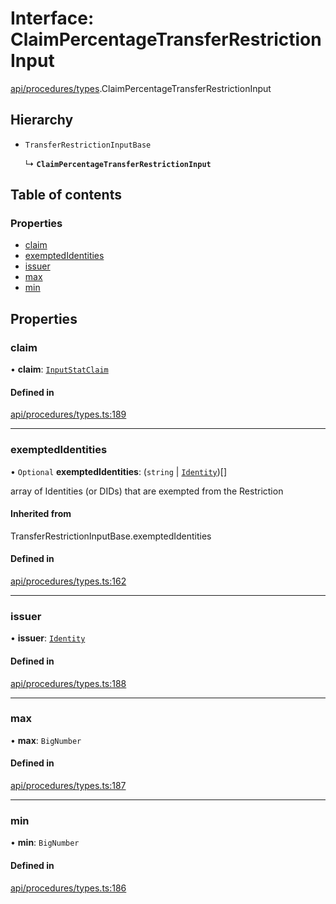 # Interface: ClaimPercentageTransferRestrictionInput

[api/procedures/types](../wiki/api.procedures.types).ClaimPercentageTransferRestrictionInput

## Hierarchy

- `TransferRestrictionInputBase`

  ↳ **`ClaimPercentageTransferRestrictionInput`**

## Table of contents

### Properties

- [claim](../wiki/api.procedures.types.ClaimPercentageTransferRestrictionInput#claim)
- [exemptedIdentities](../wiki/api.procedures.types.ClaimPercentageTransferRestrictionInput#exemptedidentities)
- [issuer](../wiki/api.procedures.types.ClaimPercentageTransferRestrictionInput#issuer)
- [max](../wiki/api.procedures.types.ClaimPercentageTransferRestrictionInput#max)
- [min](../wiki/api.procedures.types.ClaimPercentageTransferRestrictionInput#min)

## Properties

### claim

• **claim**: [`InputStatClaim`](../wiki/types#inputstatclaim)

#### Defined in

[api/procedures/types.ts:189](https://github.com/PolymeshAssociation/polymesh-sdk/blob/95e180d2/src/api/procedures/types.ts#L189)

___

### exemptedIdentities

• `Optional` **exemptedIdentities**: (`string` \| [`Identity`](../wiki/api.entities.Identity.Identity))[]

array of Identities (or DIDs) that are exempted from the Restriction

#### Inherited from

TransferRestrictionInputBase.exemptedIdentities

#### Defined in

[api/procedures/types.ts:162](https://github.com/PolymeshAssociation/polymesh-sdk/blob/95e180d2/src/api/procedures/types.ts#L162)

___

### issuer

• **issuer**: [`Identity`](../wiki/api.entities.Identity.Identity)

#### Defined in

[api/procedures/types.ts:188](https://github.com/PolymeshAssociation/polymesh-sdk/blob/95e180d2/src/api/procedures/types.ts#L188)

___

### max

• **max**: `BigNumber`

#### Defined in

[api/procedures/types.ts:187](https://github.com/PolymeshAssociation/polymesh-sdk/blob/95e180d2/src/api/procedures/types.ts#L187)

___

### min

• **min**: `BigNumber`

#### Defined in

[api/procedures/types.ts:186](https://github.com/PolymeshAssociation/polymesh-sdk/blob/95e180d2/src/api/procedures/types.ts#L186)
